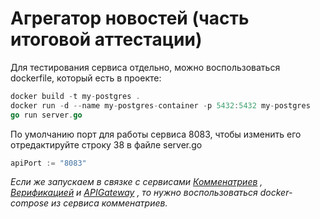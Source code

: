 # Агрегатор новостей (часть итоговой аттестации)

Для тестирования сервиса отдельно, можно воспользоваться dockerfile, который есть в проекте:
``` go
docker build -t my-postgres .  
docker run -d --name my-postgres-container -p 5432:5432 my-postgres
go run server.go
```
По умолчанию порт для работы сервиса 8083, чтобы изменить его отредактируйте строку 38 в файле server.go
``` go
apiPort := "8083"
```

*Если же запускаем в связке с сервисами [Комменатриев](https://github.com/huuno-em/comments) , [Верификацией](https://github.com/huuno-em/verification) и [APIGateway](https://github.com/huuno-em/api_gateway) , то нужно воспользоваться docker-compose из сервиса комменатриев.*

